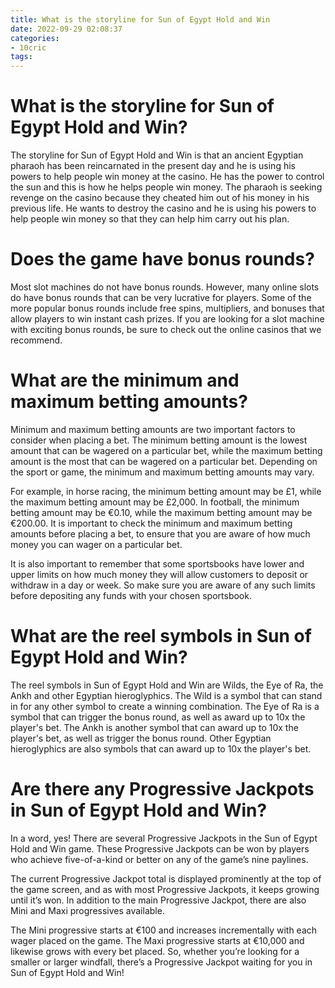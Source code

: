 ```yaml
---
title: What is the storyline for Sun of Egypt Hold and Win 
date: 2022-09-29 02:08:37
categories:
- 10cric
tags:
---
```



#  What is the storyline for Sun of Egypt Hold and Win? 

The storyline for Sun of Egypt Hold and Win is that an ancient Egyptian pharaoh has been reincarnated in the present day and he is using his powers to help people win money at the casino. He has the power to control the sun and this is how he helps people win money. The pharaoh is seeking revenge on the casino because they cheated him out of his money in his previous life. He wants to destroy the casino and he is using his powers to help people win money so that they can help him carry out his plan.

#  Does the game have bonus rounds? 

Most slot machines do not have bonus rounds. However, many online slots do have bonus rounds that can be very lucrative for players. Some of the more popular bonus rounds include free spins, multipliers, and bonuses that allow players to win instant cash prizes. If you are looking for a slot machine with exciting bonus rounds, be sure to check out the online casinos that we recommend.

#  What are the minimum and maximum betting amounts? 

Minimum and maximum betting amounts are two important factors to consider when placing a bet. The minimum betting amount is the lowest amount that can be wagered on a particular bet, while the maximum betting amount is the most that can be wagered on a particular bet. Depending on the sport or game, the minimum and maximum betting amounts may vary.

For example, in horse racing, the minimum betting amount may be £1, while the maximum betting amount may be £2,000. In football, the minimum betting amount may be €0.10, while the maximum betting amount may be €200.00. It is important to check the minimum and maximum betting amounts before placing a bet, to ensure that you are aware of how much money you can wager on a particular bet.

It is also important to remember that some sportsbooks have lower and upper limits on how much money they will allow customers to deposit or withdraw in a day or week. So make sure you are aware of any such limits before depositing any funds with your chosen sportsbook.

#  What are the reel symbols in Sun of Egypt Hold and Win? 

The reel symbols in Sun of Egypt Hold and Win are Wilds, the Eye of Ra, the Ankh and other Egyptian hieroglyphics. The Wild is a symbol that can stand in for any other symbol to create a winning combination. The Eye of Ra is a symbol that can trigger the bonus round, as well as award up to 10x the player's bet. The Ankh is another symbol that can award up to 10x the player's bet, as well as trigger the bonus round. Other Egyptian hieroglyphics are also symbols that can award up to 10x the player's bet.

#  Are there any Progressive Jackpots in Sun of Egypt Hold and Win?

In a word, yes! There are several Progressive Jackpots in the Sun of Egypt Hold and Win game. These Progressive Jackpots can be won by players who achieve five-of-a-kind or better on any of the game’s nine paylines.

The current Progressive Jackpot total is displayed prominently at the top of the game screen, and as with most Progressive Jackpots, it keeps growing until it’s won. In addition to the main Progressive Jackpot, there are also Mini and Maxi progressives available.

The Mini progressive starts at €100 and increases incrementally with each wager placed on the game. The Maxi progressive starts at €10,000 and likewise grows with every bet placed. So, whether you’re looking for a smaller or larger windfall, there’s a Progressive Jackpot waiting for you in Sun of Egypt Hold and Win!